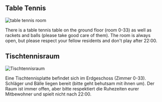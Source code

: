 <!-- English -->
## Table Tennis
![table tennis room](/img/info/common-rooms/table-tennis.webp)

There is a table tennis table on the ground floor (room 0-33) as well as rackets and balls (please take good care of them). The room is always open, but please respect your fellow residents and don't play after 22:00. 

<!-- Deutsch -->
## Tischtennisraum
![Tischtennisraum](/img/info/common-rooms/table-tennis.webp)

Eine Tischtennisplatte befindet sich im Erdgeschoss (Zimmer 0-33). Schläger und Bälle liegen bereit (bitte geht behutsam mit ihnen um). Der Raum ist immer offen, aber bitte respektiert die Ruhezeiten eurer Mitbewohner und spielt nicht nach 22:00. 